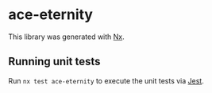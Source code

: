 # ace-eternity

This library was generated with [Nx](https://nx.dev).

## Running unit tests

Run `nx test ace-eternity` to execute the unit tests via [Jest](https://jestjs.io).
